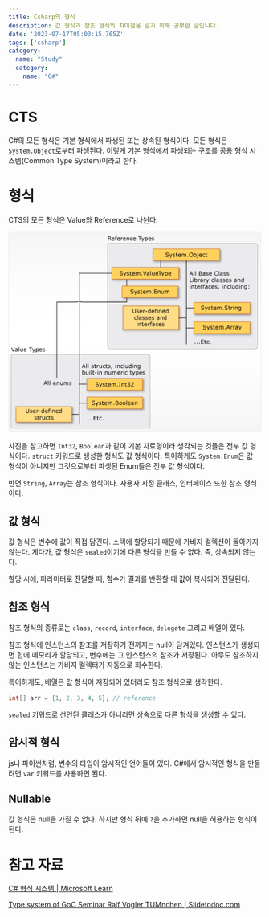 ```yaml
---
title: Csharp의 형식
description: 값 형식과 참조 형식의 차이점을 알기 위해 공부한 글입니다.
date: '2023-07-17T05:03:15.765Z'
tags: ['csharp']
category:
  name: "Study"
  category:
    name: "C#"
---
```


# CTS

C#의 모든 형식은 기본 형식에서 파생된 또는 상속된 형식이다. 모든 형식은 `System.Object`로부터 파생된다. 이렇게 기본 형식에서 파생되는 구조를 공용 형식 시스템(Common Type System)이라고 한다.

# 형식

CTS의 모든 형식은 Value와 Reference로 나뉜다. 

![Alt text](image.png)

사진을 참고하면 `Int32`, `Boolean`과 같이 기본 자료형이라 생각되는 것들은 전부 값 형식이다. `struct` 키워드로 생성한 형식도 값 형식이다. 특이하게도 `System.Enum`은 값 형식이 아니지만 그것으로부터 파생된 Enum들은 전부 값 형식이다.

반면 `String`, `Array`는 참조 형식이다. 사용자 지정 클래스, 인터페이스 또한 참조 형식이다. 

## 값 형식

값 형식은 변수에 값이 직접 담긴다. 스택에 할당되기 때문에 가비지 컬렉션이 돌아가지 않는다. 게다가, 값 형식은 `sealed`이기에 다른 형식을 만들 수 없다. 즉, 상속되지 않는다. 

할당 시에, 파라미터로 전달할 때, 함수가 결과를 반환할 때 값이 복사되어 전달된다.

## 참조 형식

참조 형식의 종류로는 `class`, `record`, `interface`, `delegate` 그리고 배열이 있다.

참조 형식에 인스턴스의 참조를 저장하기 전까지는 null이 담겨있다. 인스턴스가 생성되면 힙에 메모리가 할당되고, 변수에는 그 인스턴스의 참조가 저장된다. 아무도 참조하지 않는 인스턴스는 가비지 컬렉터가 자동으로 회수한다.

특이하게도, 배열은 값 형식이 저장되어 있더라도 참조 형식으로 생각한다.

```csharp
int[] arr = {1, 2, 3, 4, 5}; // reference
```

`sealed` 키워드로 선언된 클래스가 아니라면 상속으로 다른 형식을 생성할 수 있다.

## 암시적 형식

js나 파이썬처럼, 변수의 타입이 암시적인 언어들이 있다. C#에서 암시적인 형식을 만들려면 `var` 키워드를 사용하면 된다.

## Nullable

값 형식은 null을 가질 수 없다. 하지만 형식 뒤에 `?`을 추가하면 null을 허용하는 형식이 된다.

# 참고 자료

[C# 형식 시스템 | Microsoft Learn](https://learn.microsoft.com/ko-kr/dotnet/csharp/fundamentals/types/)

[Type system of GoC Seminar Ralf Vogler TUMnchen | Slidetodoc.com](https://slidetodoc.com/type-system-of-goc-seminar-ralf-vogler-tumnchen/)
